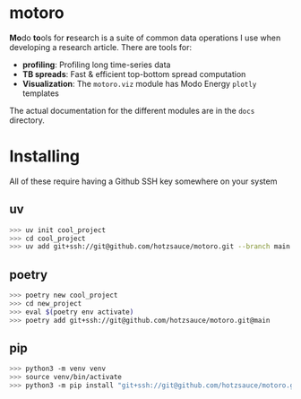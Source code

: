 # motoro

**Mo**do **to**ols for **r**esearch is a suite of common data operations I
use when developing a research article. There are tools for:

- **profiling**: Profiling long time-series data
- **TB spreads**: Fast & efficient top-bottom spread computation
- **Visualization**: The `motoro.viz` module has Modo Energy `plotly` templates

The actual documentation for the different modules are in the `docs`
directory.

# Installing

All of these require having a Github SSH key somewhere on your system

## uv

```bash
>>> uv init cool_project
>>> cd cool_project
>>> uv add git+ssh://git@github.com/hotzsauce/motoro.git --branch main
```

## poetry

```bash
>>> poetry new cool_project
>>> cd new_project
>>> eval $(poetry env activate)
>>> poetry add git+ssh://git@github.com/hotzsauce/motoro.git@main
```

## pip

```bash
>>> python3 -m venv venv
>>> source venv/bin/activate
>>> python3 -m pip install "git+ssh://git@github.com/hotzsauce/motoro.git@main#egg=motoro"
```

